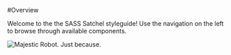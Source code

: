 #Overview

Welcome to the the SASS Satchel styleguide! Use the navigation on the left to 
browse through available components.

![Majestic Robot. Just because.](public/images/robot.gif)
